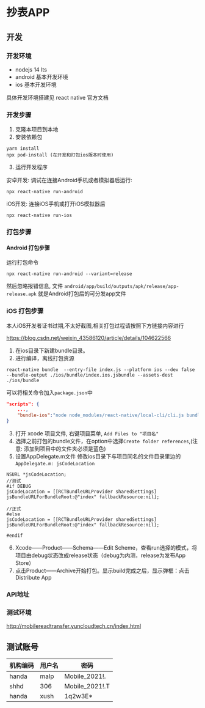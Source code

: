 # 抄表APP

## 开发

### 开发环境

- nodejs 14 lts
- android 基本开发环境
- ios 基本开发环境

具体开发环境搭建见 react native 官方文档

### 开发步骤

1. 克隆本项目到本地
2. 安装依赖包

```console
yarn install
npx pod-install (在开发和打包ios版本时使用)
```

3. 运行开发程序

安卓开发: 调试在连接Android手机或者模拟器后运行:
```console
npx react-native run-android
```
iOS开发: 连接iOS手机或打开iOS模拟器后

```console
npx react-native run-ios
```

### 打包步骤

#### Android 打包步骤

运行打包命令

```console
npx react-native run-android --variant=release
```
然后忽略报错信息, 文件 `android/app/build/outputs/apk/release/app-release.apk` 就是Android打包后的可分发app文件

### iOS 打包步骤

本人iOS开发者证书过期,不太好截图,相关打包过程请按照下方链接内容进行

https://blog.csdn.net/weixin_43586120/article/details/104622566

1. 在ios目录下新建bundle目录。
2. 进行编译，离线打包资源
```console
react-native bundle  --entry-file index.js --platform ios --dev false --bundle-output ./ios/bundle/index.ios.jsbundle --assets-dest ./ios/bundle
```
可以将相关命令加入`package.json`中
```json
"scripts": {
    ...,
    "bundle-ios":"node node_modules/react-native/local-cli/cli.js bundle --entry-file index.js  --platform ios --dev false --bundle-output ./ios/bundle/index.ios.jsbundle --assets-dest ./ios/bundle"
}
```
3. 打开 xcode 项目文件, 右键项目菜单, `Add Files to "项目名"`
4. 选择之前打包的bundle文件，在option中选择`Create folder references`,(注意: 添加到项目中的文件夹必须是蓝色)
5. 设置AppDelegate.m文件
修改ios目录下与项目同名的文件目录里边的`AppDelegate.m: jsCodeLocation`
```oc
NSURL *jsCodeLocation;
//测试
#if DEBUG
jsCodeLocation = [[RCTBundleURLProvider sharedSettings] jsBundleURLForBundleRoot:@"index" fallbackResource:nil];
 
//正式
#else
jsCodeLocation = [[RCTBundleURLProvider sharedSettings] jsBundleURLForBundleRoot:@"index" fallbackResource:nil];
 
#endif
```
6. Xcode——Product——Schema——Edit Scheme，查看run选择的模式，将项目由debug状态改成release状态（debug为内测，release为发布App Store）
7. 点击Product——Archive开始打包。显示build完成之后，显示弹框：点击Distribute App

### API地址

### 测试环境

http://mobilereadtransfer.yuncloudtech.cn/index.html

## 测试账号

| 机构编码 | 用户名 | 密码           |
| -------- | ------ | -------------- |
| handa    | malp   | Mobile_2021!.  |
| shhd     | 306    | Mobile_2021!.T |
| handa    | xush   | 1q2w3E*        |

